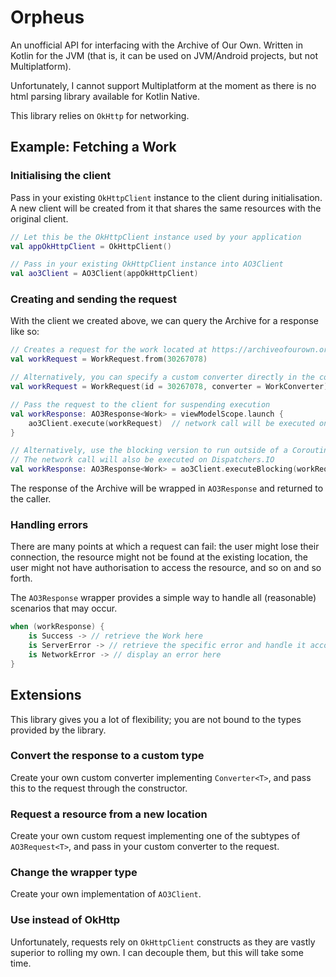 # Orpheus

An unofficial API for interfacing with the Archive of Our Own. Written in Kotlin for the JVM (that is, it can be used on
JVM/Android projects, but not Multiplatform).

Unfortunately, I cannot support Multiplatform at the moment as there is no html parsing library available
for Kotlin Native.

This library relies on `OkHttp` for networking.

## Example: Fetching a Work
### Initialising the client
Pass in your existing `OkHttpClient` instance to the client during initialisation.
A new client will be created from it that shares the same resources with the
original client.

```kotlin
// Let this be the OkHttpClient instance used by your application
val appOkHttpClient = OkHttpClient()

// Pass in your existing OkHttpClient instance into AO3Client
val ao3Client = AO3Client(appOkHttpClient)
```

### Creating and sending the request
With the client we created above, we can query the Archive for a response like so:

```kotlin
// Creates a request for the work located at https://archiveofourown.org/works/30267078
val workRequest = WorkRequest.from(30267078)

// Alternatively, you can specify a custom converter directly in the constructor
val workRequest = WorkRequest(id = 30267078, converter = WorkConverter)

// Pass the request to the client for suspending execution
val workResponse: AO3Response<Work> = viewModelScope.launch {
    ao3Client.execute(workRequest)  // network call will be executed on Dispatchers.IO
}

// Alternatively, use the blocking version to run outside of a CoroutineScope
// The network call will also be executed on Dispatchers.IO
val workResponse: AO3Response<Work> = ao3Client.executeBlocking(workRequest)

```
The response of the Archive will be wrapped in `AO3Response` and returned to the caller.

### Handling errors
There are many points at which a request can fail: the user might lose their connection,
the resource might not be found at the existing location, the user might not have authorisation
to access the resource, and so on and so forth.

The `AO3Response` wrapper provides a simple way to handle all (reasonable) scenarios that may occur.

```kotlin
when (workResponse) {
    is Success -> // retrieve the Work here
    is ServerError -> // retrieve the specific error and handle it accordingly
    is NetworkError -> // display an error here
}
```

## Extensions
This library gives you a lot of flexibility; you are not bound to the types provided
by the library.

### Convert the response to a custom type
Create your own custom converter implementing `Converter<T>`, and pass this to the
request through the constructor.

### Request a resource from a new location
Create your own custom request implementing one of the subtypes of `AO3Request<T>`,
and pass in your custom converter to the request.

### Change the wrapper type
Create your own implementation of `AO3Client`.

### Use <other networking library> instead of OkHttp
Unfortunately, requests rely on `OkHttpClient` constructs as they are vastly superior 
to rolling my own. I can decouple them, but this will take some time.
